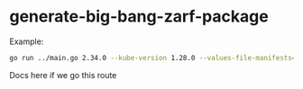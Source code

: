 # generate-big-bang-zarf-package

Example: 
```bash
go run ../main.go 2.34.0 --kube-version 1.28.0 --values-file-manifests=values-files/kyverno.yaml,values-files/loki.yaml,values-files/neuvector.yaml
```

Docs here if we go this route 